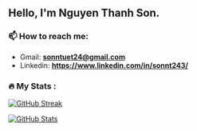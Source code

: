 ## Hello, I'm Nguyen Thanh Son.
### :mailbox: How to reach me: 
- Gmail: **sonntuet24@gmail.com**
- Linkedin: **https://www.linkedin.com/in/sonnt243/**

### :fire: My Stats :
[![GitHub Streak](http://github-readme-streak-stats.herokuapp.com?user=bjergsen243&theme=dark)](https://git.io/streak-stats)

[![GitHub Stats](https://github-readme-stats.vercel.app/api?username=bjergsen243&show_icons=true&theme=dark)]()
